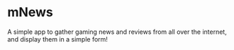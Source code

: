 # mNews
 A simple app to gather gaming news and reviews from all over the internet, and display them in a simple form!
